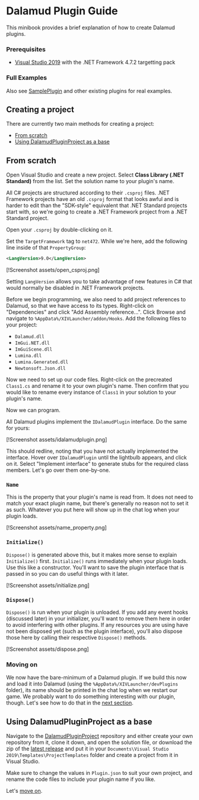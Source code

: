 # Dalamud Plugin Guide
This minibook provides a brief explanation of how to create Dalamud plugins.

### Prerequisites
 * [Visual Studio 2019](https://visualstudio.microsoft.com/vs/) with the .NET Framework 4.7.2 targetting pack

### Full Examples
Also see [SamplePlugin](https://github.com/ff-meli/SamplePlugin) and other existing plugins for real examples.

## Creating a project
There are currently two main methods for creating a project:
 * [From scratch](#from-scratch)
 * [Using DalamudPluginProject as a base](#using-dalamud-plugin-project-as-a-base)

## From scratch
Open Visual Studio and create a new project. Select **Class Library (.NET Standard)** from the list. Set the
solution name to your plugin's name.

All C# projects are structured according to their `.csproj` files. .NET Framework projects have an old `.csproj`
format that looks awful and is harder to edit than the "SDK-style" equivalent that .NET Standard projects start
with, so we're going to create a .NET Framework project from a .NET Standard project.

Open your `.csproj` by double-clicking on it.

Set the `TargetFramework` tag to `net472`. While we're here, add the following line inside of that `PropertyGroup`:

```xml
<LangVersion>9.0</LangVersion>
```

[!Screenshot assets/open_csproj.png]

Setting `LangVersion` allows you to take advantage of new features in C# that would normally be disabled in .NET
Framework projects.

Before we begin programming, we also need to add project references to Dalamud, so that we have access to its types.
Right-click on "Dependencies" and click "Add Assembly reference...". Click Browse and navigate to
`%AppData%/XIVLauncher/addon/Hooks`. Add the following files to your project:
 * `Dalamud.dll`
 * `ImGui.NET.dll`
 * `ImGuiScene.dll`
 * `Lumina.dll`
 * `Lumina.Generated.dll`
 * `Newtonsoft.Json.dll`

Now we need to set up our code files. Right-click on the precreated `Class1.cs` and rename it to your own plugin's name.
Then confirm that you would like to rename every instance of `Class1` in your solution to your plugin's name.

Now we can program.

All Dalamud plugins implement the `IDalamudPlugin` interface. Do the same for yours:

[!Screenshot assets/idalamudplugin.png]

This should redline, noting that you have not actually implemented the interface. Hover over `IDalamudPlugin` until
the lightbulb appears, and click on it. Select "Implement interface" to generate stubs for the required class
members. Let's go over them one-by-one.

### `Name`
This is the property that your plugin's name is read from. It does not need to match your exact plugin name, but
there's generally no reason not to set it as such. Whatever you put here will show up in the chat log when your
plugin loads.

[!Screenshot assets/name_property.png]

### `Initialize()`
`Dispose()` is generated above this, but it makes more sense to explain `Initialize()` first. `Initialize()` runs
immediately when your plugin loads. Use this like a constructor. You'll want to save the plugin interface that
is passed in so you can do useful things with it later.

[!Screenshot assets/initialize.png]

### `Dispose()`
`Dispose()` is run when your plugin is unloaded. If you add any event hooks (discussed later) in your initializer,
you'll want to remove them here in order to avoid interfering with other plugins. If any resources you are using
have not been disposed yet (such as the plugin interface), you'll also dispose those here by calling their
respective `Dispose()` methods.

[!Screenshot assets/dispose.png]

### Moving on
We now have the bare-minimum of a Dalamud plugin. If we build this now and load it into Dalamud (using the
`%AppData%/XIVLauncher/devPlugins` folder), its name should be printed in the chat log when we restart our game.
We probably want to do something interesting with our plugin, though. Let's see how to do that in the
[next section](sections/chat_log.md).


## Using DalamudPluginProject as a base
Navigate to the [DalamudPluginProject](https://github.com/karashiiro/DalamudPluginProjectTemplate) repository
and either create your own repository from it, clone it down, and open the solution file, or download the zip
of the [latest release](https://github.com/karashiiro/DalamudPluginProjectTemplate/releases) and put it in your
`Documents\Visual Studio 2019\Templates\ProjectTemplates` folder and create a project from it in Visual Studio.

Make sure to change the values in `Plugin.json` to suit your own project, and rename the code files to include
your plugin name if you like.

Let's [move on](sections/chat_log.md).
